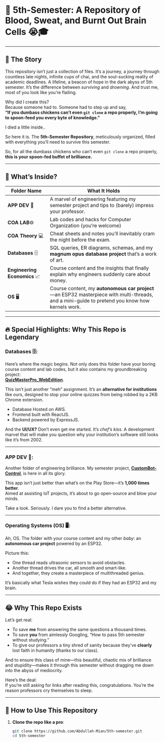 # 🐔 5th-Semester: A Repository of Blood, Sweat, and Burnt Out Brain Cells 😭🎓

---

## 📖 The Story

This repository isn’t just a collection of files. It’s a journey, a journey through countless late nights, infinite cups of chai, and the soul-sucking reality of academic deadlines. A lifeline, a beacon of hope in the dark abyss of 5th semester. It’s the difference between _surviving_ and _drowning_. And trust me, most of you look like you’re flailing.

Why did I create this?  
Because someone had to. Someone had to step up and say,  
**“If you dumbass chickens can’t even `git clone` a repo properly, I’m going to spoon-feed you every byte of knowledge.”**

I died a little inside..

So here it is. The **5th-Semester Repository**, meticulously organized, filled with everything you’ll need to survive this semester.

So, for all the dumbass chickens who can’t even `git clone` a repo properly,  
**this is your spoon-fed buffet of brilliance.**

---

## 🧐 What’s Inside?

| Folder Name                  | What It Holds                                                                                                                           |
| ---------------------------- | --------------------------------------------------------------------------------------------------------------------------------------- |
| **APP DEV** 📱               | A marvel of engineering featuring my semester project and tips to (barely) impress your professor.                                      |
| **COA LAB**⚙️                | Lab codes and hacks for Computer Organization (you’re welcome)                                                                          |
| **COA Theory** 💻            | Cheat sheets and notes you’ll inevitably cram the night before the exam.                                                                |
| **Databases** 🗄️             | SQL queries, ER diagrams, schemas, and my **magnum opus database project** that’s a work of art.                                        |
| **Engineering Economics** 📈 | Course content and the insights that finally explain why engineers suddenly care about money.                                           |
| **OS** 🖥️                    | Course content, my **autonomous car project**—an ESP32 masterpiece with multi-threads, and a mini-guide to pretend you know how kernels work. |

---

## 🔥 Special Highlights: Why This Repo is Legendary

### **Databases** 🗄️:

Here’s where the magic begins. Not only does this folder have your boring course content and lab codes, but it also contains my groundbreaking project:  
[**QuizMasterPro_WebEdition**](https://github.com/Abdullah-Mian/QuizMasterPro_WebEdition.git).

This isn’t just another “meh” assignment. It’s an **alternative for institutions** like ours, designed to stop your online quizzes from being robbed by a 2KB Chrome extension.

- Database Hosted on AWS.
- Frontend built with ReactJS.
- Backend powered by ExpressJS.

And the **UI/UX?** Don’t even get me started. It’s _chef’s kiss_. A development marvel that will make you question why your institution’s software still looks like it’s from 2002.

---

### **APP DEV** 📱:

Another folder of engineering brilliance. My semester project, [**CustomBot-Control**](https://github.com/Abdullah-Mian/CustomBot-Control.git), is here in all its glory.

This app isn’t just better than what’s on the Play Store—it’s **1,000 times better**.  
Aimed at assisting IoT projects, it’s about to go open-source and blow your minds.

Take a look. Seriously. I dare you to find a better alternative.

---

### **Operating Systems (OS)** 🖥️:

Ah, OS. The folder with your course content and my other _baby_: an **autonomous car project** powered by an ESP32.

Picture this:

- One thread reads ultrasonic sensors to avoid obstacles.
- Another thread drives the car, all smooth and smart-like.
- And together, they create a masterpiece of multithreaded genius.

It’s basically what Tesla _wishes_ they could do if they had an ESP32 and my brain.

---

## 😂 Why This Repo Exists

Let’s get real:

- To save **me** from answering the same questions a thousand times.
- To save **you** from aimlessly Googling, “How to pass 5th semester without studying.”
- To give our professors a tiny shred of sanity because they’ve **clearly** lost faith in humanity (thanks to our class).

And to ensure this class of mine—this beautiful, chaotic mix of brilliance and stupidity—makes it through this semester without dragging me down into the abyss of mediocrity.

Here’s the deal:  
If you’re still asking for links after reading this, congratulations. You’re the reason professors cry themselves to sleep.

---

## 📜 How to Use This Repository

1. **Clone the repo like a pro**:
   ```bash
   git clone https://github.com/Abdullah-Mian/5th-semester.git
   cd 5th-semester
   ```
